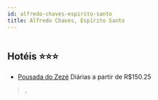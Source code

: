 ```yaml
---
id: alfredo-chaves-espirito-santo
title: Alfredo Chaves, Espírito Santo
---
```


<center><img src="https://static.hotelurbano.com/reservas/prod0/8/8752/59e9f04fab694_pousada-do-zeze.jpg" alt="" /></center>


## Hotéis ⭐️⭐️⭐️

-    [Pousada do Zezé](https://www.hurb.com/aud/https://www.hurb.com/hoteis/alfredo-chaves/pousada-do-zeze-8752?cmp=18055) Diárias a partir de R$150.25
   > .
